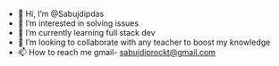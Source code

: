 - 👋 Hi, I’m @Sabujdipdas
- 👀 I’m interested in solving issues
- 🌱 I’m currently learning full stack dev
- 💞️ I’m looking to collaborate with any teacher to boost my knowledge
- 📫 How to reach me gmail- sabujdiprockt@gmail.com

<!---
Sabujdipdas/Sabujdipdas is a ✨ special ✨ repository because its `README.md` (this file) appears on your GitHub profile.
You can click the Preview link to take a look at your changes.
--->

